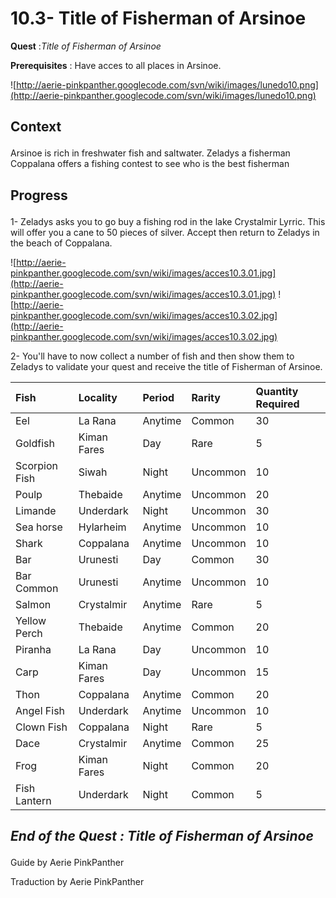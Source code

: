 # 10.3- Title of Fisherman of Arsinoe #


<p><b>Quest</b> :<em>Title of Fisherman of Arsinoe</em> </p>
<p><b>Prerequisites</b> : Have acces to all places in Arsinoe.</p>

![http://aerie-pinkpanther.googlecode.com/svn/wiki/images/lunedo10.png](http://aerie-pinkpanther.googlecode.com/svn/wiki/images/lunedo10.png)

## <p><span>Context</span></p> ##

Arsinoe is rich in freshwater fish and saltwater. Zeladys a fisherman Coppalana offers a fishing contest to see who is the best fisherman


## <p>Progress</p> ##

1- Zeladys asks you to go buy a fishing rod in the lake Crystalmir Lyrric. This will offer you a cane to 50 pieces of silver. Accept then return to Zeladys in the beach of Coppalana.


![http://aerie-pinkpanther.googlecode.com/svn/wiki/images/acces10.3.01.jpg](http://aerie-pinkpanther.googlecode.com/svn/wiki/images/acces10.3.01.jpg)
![http://aerie-pinkpanther.googlecode.com/svn/wiki/images/acces10.3.02.jpg](http://aerie-pinkpanther.googlecode.com/svn/wiki/images/acces10.3.02.jpg)


2- You'll have to now collect a number of fish and then show them to Zeladys to validate your quest and receive the title of Fisherman of Arsinoe.


| **Fish** | **Locality** | **Period** | **Rarity** | **Quantity Required** |
|:---------|:-------------|:-----------|:-----------|:----------------------|
| Eel | La Rana | Anytime | Common | 30 |
| Goldfish | Kiman Fares | Day | Rare | 5 |
| Scorpion Fish | Siwah | Night | Uncommon | 10 |
| Poulp | Thebaide | Anytime | Uncommon | 20 |
| Limande | Underdark |Night | Uncommon | 30 |
| Sea horse | Hylarheim | Anytime | Uncommon | 10 |
| Shark | Coppalana | Anytime | Uncommon | 10 |
| Bar | Urunesti | Day | Common | 30 |
| Bar Common | Urunesti | Anytime | Uncommon | 10 |
| Salmon | Crystalmir | Anytime | Rare | 5 |
| Yellow Perch | Thebaide | Anytime | Common | 20 |
| Piranha | La Rana | Day | Uncommon | 10 |
| Carp | Kiman Fares | Day | Uncommon | 15 |
| Thon | Coppalana | Anytime | Common | 20 |
| Angel Fish | Underdark | Anytime | Uncommon | 10 |
| Clown Fish | Coppalana | Night | Rare | 5 |
| Dace | Crystalmir | Anytime | Common | 25 |
| Frog | Kiman Fares | Night | Common | 20 |
| Fish Lantern | Underdark | Night | Common | 5 |


## <p><em>End of the Quest : Title of Fisherman of Arsinoe</em></h2>
Guide by Aerie PinkPanther

Traduction by Aerie PinkPanther
</p>